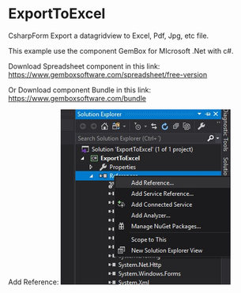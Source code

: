 # ExportToExcel
CsharpForm Export a datagridview to Excel, Pdf, Jpg, etc file.

This example use the component GemBox for MIcrosoft .Net with c#.

Download Spreadsheet component in this link:
https://www.gemboxsoftware.com/spreadsheet/free-version

Or Download component Bundle in this link:
https://www.gemboxsoftware.com/bundle

Add Reference:
![](img/reference.jpg)
